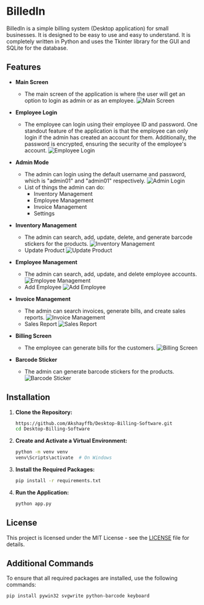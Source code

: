 # BilledIn

BilledIn is a simple billing system (Desktop application) for small businesses. It is designed to be easy to use and easy to understand. It is completely written in Python and uses the Tkinter library for the GUI and SQLite for the database.

## Features

- **Main Screen**

  - The main screen of the application is where the user will get an option to login as admin or as an employee.
    ![Main Screen](images/main_pg.png)

- **Employee Login**

  - The employee can login using their employee ID and password. One standout feature of the application is that the employee can only login if the admin has created an account for them. Additionally, the password is encrypted, ensuring the security of the employee's account.
    ![Employee Login](images/emp_lgn.png)

- **Admin Mode**

  - The admin can login using the default username and password, which is "admin01" and "admin01" respectively.
    ![Admin Login](images/admn_pg.png)
  - List of things the admin can do:
    - Inventory Management
    - Employee Management
    - Invoice Management
    - Settings

- **Inventory Management**

  - The admin can search, add, update, delete, and generate barcode stickers for the products.
    ![Inventory Management](images/inv_mngmnt.png)
  - Update Product
    ![Update Product](images/prod_updt.png)

- **Employee Management**

  - The admin can search, add, update, and delete employee accounts.
    ![Employee Management](images/emp_mngmnt.png)
  - Add Employee
    ![Add Employee](images/add_emp.png)

- **Invoice Management**

  - The admin can search invoices, generate bills, and create sales reports.
    ![Invoice Management](images/invc_mngmnt.png)
  - Sales Report
    ![Sales Report](images/sales_report.png)

- **Billing Screen**

  - The employee can generate bills for the customers.
    ![Billing Screen](images/blng_scrn.png)

- **Barcode Sticker**
  - The admin can generate barcode stickers for the products.
    ![Barcode Sticker](images/prod_stckr.png)

## Installation

1. **Clone the Repository:**

   ```bash
   https://github.com/Akshayffb/Desktop-Billing-Software.git
   cd Desktop-Billing-Software
   ```

2. **Create and Activate a Virtual Environment:**

   ```bash
   python -m venv venv
   venv\Scripts\activate  # On Windows
   ```

3. **Install the Required Packages:**

   ```bash
   pip install -r requirements.txt
   ```

4. **Run the Application:**
   ```bash
   python app.py
   ```

## License

This project is licensed under the MIT License - see the [LICENSE](LICENSE) file for details.

## Additional Commands

To ensure that all required packages are installed, use the following commands:

```bash
pip install pywin32 svgwrite python-barcode keyboard
```
